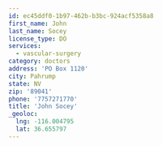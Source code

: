 ```yaml
---
id: ec45ddf0-1b97-462b-b3bc-924acf5358a8
first_name: John
last_name: Socey
license_type: DO
services:
  - vascular-surgery
category: doctors
address: 'PO Box 1120'
city: Pahrump
state: NV
zip: '89041'
phone: '7757271770'
title: 'John Socey'
_geoloc:
  lng: -116.004795
  lat: 36.655797
---
```

